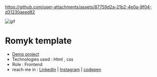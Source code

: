 
https://github.com/user-attachments/assets/87759d2a-21b2-4e0a-9f04-d31230aeed82

![gif](https://github.com/user-attachments/assets/5417b2d8-2775-4e1a-9d9e-27ab7d282b14)


# Romyk template
- [Demo project](https://aliasgharhasanzadeh.github.io/romyk-template/)
- Technologies used : Html , css
- Role : Frontend
- reach me in : [LinkedIn](https://www.linkedin.com/in/aliasghar-hasanzadeh/) | [Instagram](https://www.instagram.com/aliasghar.dev?igsh=cmg5ZnJvMDMxODdu) | [codepen](https://codepen.io/Aliasghar-Hasanzadeh) 

